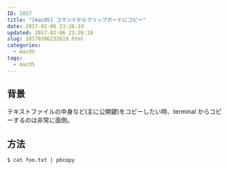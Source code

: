 ```yaml
---
ID: 2857
title: "[macOS] コマンドからクリップボードにコピー"
date: 2017-02-06 23:26:19
updated: 2017-02-06 23:26:19
slug: 20170206232619.html
categories:
  - macOS
tags:
  - macOS
---
```


<!--more-->

## 背景

テキストファイルの中身など(主に公開鍵)をコピーしたい時、terminal からコピーするのは非常に面倒。

## 方法

```bash
$ cat foo.txt | pbcopy
```

